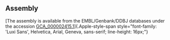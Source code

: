 Assembly
--------

[The assembly is available from the EMBL/Genbank/DDBJ databases under
the accession
[GCA\_000002415.1](http://www.ebi.ac.uk/ena/data/view/GCA_000002415.1)]{.Apple-style-span
style="font-family: 'Luxi Sans', Helvetica, Arial, Geneva, sans-serif; line-height: 16px;"}
